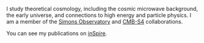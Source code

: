 I study theoretical cosmology, including the cosmic microwave background, the early universe, and connections to high energy and particle physics.  I am a member of the [Simons Observatory](https://simonsobservatory.org/ "SO Website") and [CMB-S4](https://cmb-s4.org/ "S4 Website") collaborations.

You can see my publications on [inSpire](http://inspirehep.net/search?p=exactauthor%3AJoel.Meyers.1 "inSpire Publication List").

